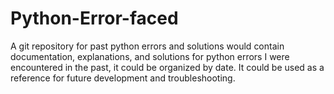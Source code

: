 # Python-Error-faced
A git repository for past python errors and solutions would contain documentation, explanations, and solutions for python errors I were encountered in the past, it could be organized by date. It could be used as a reference for future development and troubleshooting.
